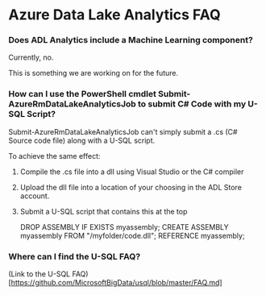 # Azure Data Lake Analytics FAQ

### Does ADL Analytics include a Machine Learning component?

Currently, no.

This is something we are working on for the future.

### How can I use the PowerShell cmdlet Submit-AzureRmDataLakeAnalyticsJob to submit C# Code with my U-SQL Script?

Submit-AzureRmDataLakeAnalyticsJob can't simply submit a .cs (C# Source code file) along with a U-SQL script.

To achieve the same effect:
1.	Compile the .cs file into a dll using Visual Studio or the C# compiler
2.	Upload the dll file into a location of your choosing in the ADL Store account.
3.	Submit a U-SQL script that contains this at the top
    
    DROP ASSEMBLY IF EXISTS myassembly;
    CREATE ASSEMBLY myassembly FROM "/myfolder/code.dll";
    REFERENCE myassembly; 

### Where can I find the U-SQL FAQ?

(Link to the U-SQL FAQ)[https://github.com/MicrosoftBigData/usql/blob/master/FAQ.md]

